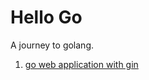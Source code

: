 # Hello Go

A journey to golang.

1. [go web application with gin](demos/go-web-application-with-gin/README.md)
